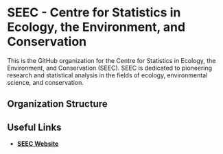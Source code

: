 # SEEC - Centre for Statistics in Ecology, the Environment, and Conservation

This is the GitHub organization for the Centre for Statistics in Ecology, the Environment, and Conservation (SEEC). SEEC is dedicated to pioneering research and statistical analysis in the fields of ecology, environmental science, and conservation.

## Organization Structure 

## Useful Links 
- **[SEEC Website](https://science.uct.ac.za/seec)**
  
